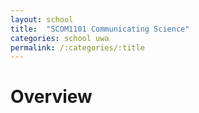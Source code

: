 ```yaml
---
layout: school
title:  "SCOM1101 Communicating Science"
categories: school uwa
permalink: /:categories/:title
---
```


# Overview

